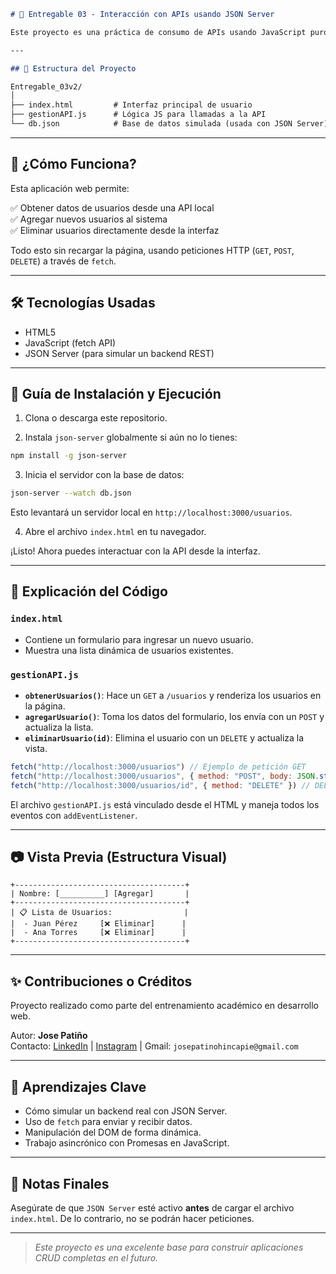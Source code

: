 ```markdown
# 📡 Entregable 03 - Interacción con APIs usando JSON Server

Este proyecto es una práctica de consumo de APIs usando JavaScript puro, `fetch` y un servidor local simulado con **JSON Server**. Se trata de una interfaz sencilla para gestionar usuarios: visualizar, agregar y eliminar registros en tiempo real.

---

## 📁 Estructura del Proyecto

Entregable_03v2/
│
├── index.html         # Interfaz principal de usuario
├── gestionAPI.js      # Lógica JS para llamadas a la API
└── db.json            # Base de datos simulada (usada con JSON Server)
```

---

## 🚀 ¿Cómo Funciona?

Esta aplicación web permite:

✅ Obtener datos de usuarios desde una API local  
✅ Agregar nuevos usuarios al sistema  
✅ Eliminar usuarios directamente desde la interfaz  

Todo esto sin recargar la página, usando peticiones HTTP (`GET`, `POST`, `DELETE`) a través de `fetch`.

---

## 🛠️ Tecnologías Usadas

- HTML5
- JavaScript (fetch API)
- JSON Server (para simular un backend REST)

---

## 🧪 Guía de Instalación y Ejecución

1. Clona o descarga este repositorio.

2. Instala `json-server` globalmente si aún no lo tienes:

```bash
npm install -g json-server
```

3. Inicia el servidor con la base de datos:

```bash
json-server --watch db.json
```

Esto levantará un servidor local en `http://localhost:3000/usuarios`.

4. Abre el archivo `index.html` en tu navegador.

¡Listo! Ahora puedes interactuar con la API desde la interfaz.

---

## 📌 Explicación del Código

### `index.html`

- Contiene un formulario para ingresar un nuevo usuario.
- Muestra una lista dinámica de usuarios existentes.

### `gestionAPI.js`

- **`obtenerUsuarios()`**: Hace un `GET` a `/usuarios` y renderiza los usuarios en la página.
- **`agregarUsuario()`**: Toma los datos del formulario, los envía con un `POST` y actualiza la lista.
- **`eliminarUsuario(id)`**: Elimina el usuario con un `DELETE` y actualiza la vista.

```js
fetch("http://localhost:3000/usuarios") // Ejemplo de petición GET
fetch("http://localhost:3000/usuarios", { method: "POST", body: JSON.stringify(...) }) // POST
fetch("http://localhost:3000/usuarios/id", { method: "DELETE" }) // DELETE
```

El archivo `gestionAPI.js` está vinculado desde el HTML y maneja todos los eventos con `addEventListener`.

---

## 📷 Vista Previa (Estructura Visual)

```
+--------------------------------------+
| Nombre: [__________] [Agregar]       |
+--------------------------------------+
| 📋 Lista de Usuarios:                |
|  - Juan Pérez     [❌ Eliminar]      |
|  - Ana Torres     [❌ Eliminar]      |
+--------------------------------------+
```

---

## ✨ Contribuciones o Créditos

Proyecto realizado como parte del entrenamiento académico en desarrollo web.

Autor: **Jose Patiño**  
Contacto: [LinkedIn](https://www.linkedin.com/in/jose-pati%C3%B1o-77b1892ab/) | [Instagram](https://www.instagram.com/josemig.p/) | Gmail: `josepatinohincapie@gmail.com`

---

## 🧠 Aprendizajes Clave

- Cómo simular un backend real con JSON Server.
- Uso de `fetch` para enviar y recibir datos.
- Manipulación del DOM de forma dinámica.
- Trabajo asincrónico con Promesas en JavaScript.

---

## 🐞 Notas Finales

Asegúrate de que `JSON Server` esté activo **antes** de cargar el archivo `index.html`. De lo contrario, no se podrán hacer peticiones.

---

> _Este proyecto es una excelente base para construir aplicaciones CRUD completas en el futuro._
```
